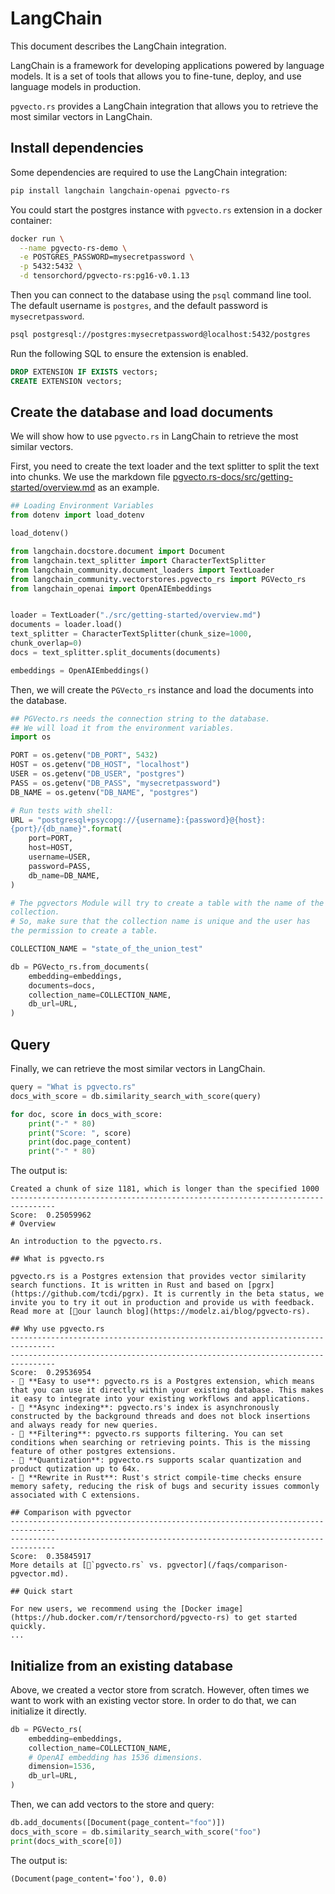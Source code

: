 # LangChain

This document describes the LangChain integration.

LangChain is a framework for developing applications powered by language models. It is a set of tools that allows you to fine-tune, deploy, and use language models in production.

`pgvecto.rs` provides a LangChain integration that allows you to retrieve the most similar vectors in LangChain.

## Install dependencies

Some dependencies are required to use the LangChain integration:

```sh
pip install langchain langchain-openai pgvecto-rs
```

You could start the postgres instance with `pgvecto.rs` extension in a docker container:

```sh
docker run \
  --name pgvecto-rs-demo \
  -e POSTGRES_PASSWORD=mysecretpassword \
  -p 5432:5432 \
  -d tensorchord/pgvecto-rs:pg16-v0.1.13
```

Then you can connect to the database using the `psql` command line tool. The default username is `postgres`, and the default password is `mysecretpassword`.

```sh
psql postgresql://postgres:mysecretpassword@localhost:5432/postgres
```

Run the following SQL to ensure the extension is enabled.

```sql
DROP EXTENSION IF EXISTS vectors;
CREATE EXTENSION vectors;
```

## Create the database and load documents

We will show how to use `pgvecto.rs` in LangChain to retrieve the most similar vectors. 

First, you need to create the text loader and the text splitter to split the text into chunks. We use the markdown file [pgvecto.rs-docs/src/getting-started/overview.md](https://github.com/tensorchord/pgvecto.rs-docs/blob/main/src/getting-started/overview.md) as an example.

```python
## Loading Environment Variables
from dotenv import load_dotenv

load_dotenv()

from langchain.docstore.document import Document
from langchain.text_splitter import CharacterTextSplitter
from langchain_community.document_loaders import TextLoader
from langchain_community.vectorstores.pgvecto_rs import PGVecto_rs
from langchain_openai import OpenAIEmbeddings


loader = TextLoader("./src/getting-started/overview.md")
documents = loader.load()
text_splitter = CharacterTextSplitter(chunk_size=1000, chunk_overlap=0)
docs = text_splitter.split_documents(documents)

embeddings = OpenAIEmbeddings()
```

Then, we will create the `PGVecto_rs` instance and load the documents into the database.

```python
## PGVecto.rs needs the connection string to the database.
## We will load it from the environment variables.
import os

PORT = os.getenv("DB_PORT", 5432)
HOST = os.getenv("DB_HOST", "localhost")
USER = os.getenv("DB_USER", "postgres")
PASS = os.getenv("DB_PASS", "mysecretpassword")
DB_NAME = os.getenv("DB_NAME", "postgres")

# Run tests with shell:
URL = "postgresql+psycopg://{username}:{password}@{host}:{port}/{db_name}".format(
    port=PORT,
    host=HOST,
    username=USER,
    password=PASS,
    db_name=DB_NAME,
)

# The pgvectors Module will try to create a table with the name of the collection.
# So, make sure that the collection name is unique and the user has the permission to create a table.

COLLECTION_NAME = "state_of_the_union_test"

db = PGVecto_rs.from_documents(
    embedding=embeddings,
    documents=docs,
    collection_name=COLLECTION_NAME,
    db_url=URL,
)
```

## Query

Finally, we can retrieve the most similar vectors in LangChain.

```python
query = "What is pgvecto.rs"
docs_with_score = db.similarity_search_with_score(query)

for doc, score in docs_with_score:
    print("-" * 80)
    print("Score: ", score)
    print(doc.page_content)
    print("-" * 80)
```

The output is:

```text
Created a chunk of size 1181, which is longer than the specified 1000
--------------------------------------------------------------------------------
Score:  0.25059962
# Overview

An introduction to the pgvecto.rs.

## What is pgvecto.rs

pgvecto.rs is a Postgres extension that provides vector similarity search functions. It is written in Rust and based on [pgrx](https://github.com/tcdi/pgrx). It is currently in the beta status, we invite you to try it out in production and provide us with feedback. Read more at [📝our launch blog](https://modelz.ai/blog/pgvecto-rs).

## Why use pgvecto.rs
--------------------------------------------------------------------------------
--------------------------------------------------------------------------------
Score:  0.29536954
- 💃 **Easy to use**: pgvecto.rs is a Postgres extension, which means that you can use it directly within your existing database. This makes it easy to integrate into your existing workflows and applications.
- 🔗 **Async indexing**: pgvecto.rs's index is asynchronously constructed by the background threads and does not block insertions and always ready for new queries.
- 🥅 **Filtering**: pgvecto.rs supports filtering. You can set conditions when searching or retrieving points. This is the missing feature of other postgres extensions.
- 🧮 **Quantization**: pgvecto.rs supports scalar quantization and product qutization up to 64x.
- 🦀 **Rewrite in Rust**: Rust's strict compile-time checks ensure memory safety, reducing the risk of bugs and security issues commonly associated with C extensions.

## Comparison with pgvector
--------------------------------------------------------------------------------
--------------------------------------------------------------------------------
Score:  0.35845917
More details at [📝`pgvecto.rs` vs. pgvector](/faqs/comparison-pgvector.md).

## Quick start

For new users, we recommend using the [Docker image](https://hub.docker.com/r/tensorchord/pgvecto-rs) to get started quickly.
...
```

## Initialize from an existing database

Above, we created a vector store from scratch. However, often times we want to work with an existing vector store. In order to do that, we can initialize it directly.

```python
db = PGVecto_rs(
    embedding=embeddings,
    collection_name=COLLECTION_NAME,
    # OpenAI embedding has 1536 dimensions.
    dimension=1536,
    db_url=URL,
)
```

Then, we can add vectors to the store and query:

```python
db.add_documents([Document(page_content="foo")])
docs_with_score = db.similarity_search_with_score("foo")
print(docs_with_score[0])
```

The output is:

```text
(Document(page_content='foo'), 0.0)
```

<style>
code {
  white-space: pre-wrap !important;
  counter-reset: step;
  counter-increment: step 0;
  min-width: calc(100% - 40px) !important;
}

.line::before {
  content: counter(step);
  counter-increment: step;
  width: 2ch;
  margin-right: 36px;
  margin-left: calc(-36px - 2ch);
  display: inline-block;
  text-align: right;
  color: var(--vp-code-line-number-color);
}
</style>
